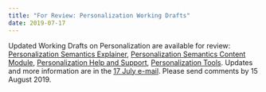 ```yaml
---
title: "For Review: Personalization Working Drafts"
date: 2019-07-17
---
```

Updated Working Drafts on Personalization are available for review: [Personalization Semantics Explainer](https://www.w3.org/TR/personalization-semantics-1.0/), [Personalization Semantics Content Module](https://www.w3.org/TR/personalization-semantics-content-1.0/), [Personalization Help and Support](https://www.w3.org/TR/personalization-semantics-help-1.0/), [Personalization Tools](https://www.w3.org/TR/personalization-semantics-tools-1.0/). Updates and more information are in the [17 July e-mail](https://lists.w3.org/Archives/Public/public-wai-announce/2019JulSep/0000.html). Please send comments by 15 August 2019.